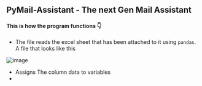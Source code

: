 ## PyMail-Assistant - The next Gen Mail Assistant

#### This is how the program functions 👇
- The file reads the excel sheet that has been attached to it using `pandas`. A file that looks like this

![image](https://user-images.githubusercontent.com/70736942/119271576-bdd82800-bc1f-11eb-9b9e-20e035d982be.png)

- Assigns The column data to variables 
- 
